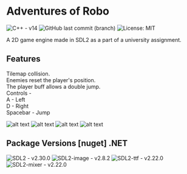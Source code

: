 # Adventures of Robo
![C++ - v14](https://img.shields.io/badge/C++_v14-00599C?logo=Cplusplus)
![GitHub last commit (branch)](https://img.shields.io/github/last-commit/TxbiG/Adventures-of-robo?style=flat&color=578B34)
![License: MIT](https://img.shields.io/badge/License_MIT-578B34)

A 2D game engine made in SDL2 as a part of a university assignment.

## Features
Tilemap collision.  
Enemies reset the player's position.  
The player buff allows a double jump.  
Controls -  
A - Left  
D - Right  
Spacebar - Jump
  

![alt text](https://github.com/TxbiG/Adventures-of-robo/tree/main/img/Image1.png?raw=true)
![alt text](https://github.com/TxbiG/Adventures-of-robo/tree/main/img/Image2.png)
![alt text](https://github.com/TxbiG/Adventures-of-robo/tree/main/img/Image3.bmp?raw=true)
![alt text](https://github.com/TxbiG/Adventures-of-robo/tree/main/img/Image4.bmp?raw=true)

## Package Versions [nuget] .NET
![SDL2 - v2.30.0](https://img.shields.io/badge/SDL2_v2.30.0-2C4F7C)
![SDL2-image - v2.8.2](https://img.shields.io/badge/SDL2_image_v2.8.2-2C4F7C)
![SDL2-ttf - v2.22.0](https://img.shields.io/badge/SDL2_ttf_v2.22.0-2C4F7C)
![SDL2-mixer - v2.22.0](https://img.shields.io/badge/SDL2_mixer_v2.8.2-2C4F7C)
